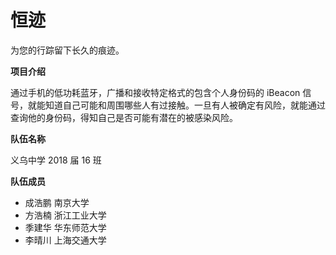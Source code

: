 # 恒迹

为您的行踪留下长久的痕迹。

**项目介绍**

通过手机的低功耗蓝牙，广播和接收特定格式的包含个人身份码的 iBeacon 信号，就能知道自己可能和周围哪些人有过接触。一旦有人被确定有风险，就能通过查询他的身份码，得知自己是否可能有潜在的被感染风险。

**队伍名称**

义乌中学 2018 届 16 班

**队伍成员**

- 成浩鹏 南京大学
- 方浩楠 浙江工业大学
- 季建华 华东师范大学
- 李晴川 上海交通大学